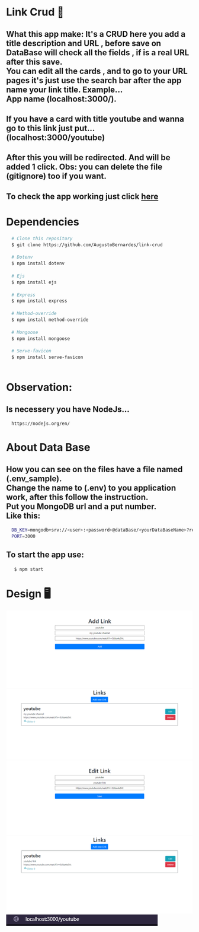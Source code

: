 # Link Crud 💾

What this app make:
It's a CRUD here you add a title description and URL , before save on DataBase will check all the fields , if is a real URL after this save.\
You can edit all the cards , and to go to your URL pages it's just use the search bar after the app name your link title. Example...\
App name (localhost:3000/).
---------------------------------------------------------------------------------------------------------------------------------------------------------
If you have a card with title youtube and wanna go to this link just put...\
(localhost:3000/youtube)
---------------------------------------------------------------------------------------------------------------------------------------------------------
After this you will be redirected.
And will be added 1 click.
Obs: you can delete the file (gitignore) too if you want.
---------------------------------------------------------------------------------------------------------------------------------------------------------
To check the app working just click [here](https://link-crud.herokuapp.com)
---------------------------------------------------------------------------------------------------------------------------------------------------------


# Dependencies

```bash
  # Clone this repository
  $ git clone https://github.com/AugustoBernardes/link-crud
  
  # Dotenv
  $ npm install dotenv
  
  # Ejs
  $ npm install ejs
  
  # Express
  $ npm install express
  
  # Method-override
  $ npm install method-override
  
  # Mongoose
  $ npm install mongoose
  
  # Serve-favicon
  $ npm install serve-favicon
  
```
#  Observation:
  Is necessery you have NodeJs...
---------------------------------------------------------------------------------------------------------------------------------------------------------
  ```bash
    https://nodejs.org/en/
  ```
  
# About Data Base

How you can see on the files have a file named (.env_sample).\
Change the name to (.env) to you application work, after this follow the instruction.\
Put you MongoDB url and a put number.\
Like this:
---------------------------------------------------------------------------------------------------------------------------------------------------------
```bash
  DB_KEY=mongodb+srv://<user>:<password>@dataBase/<yourDataBaseName>?retryWrites=true&w=majority
  PORT=3000
```

To start  the app use:
---------------------------------------------------------------------------------------------------------------------------------------------------------
```console
   $ npm start
```

# Design 🖥️

![1Image](design/design1.png)
![2Image](design/design2.png)
![3Image](design/design3.png)
![4Image](design/design4.png)
![5Image](design/design5.png)

